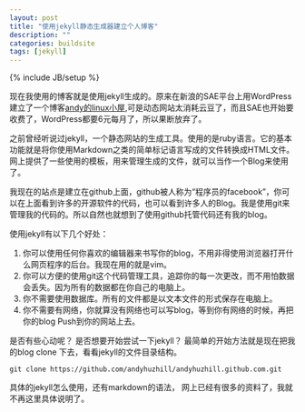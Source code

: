 ```yaml
---
layout: post
title: "使用jekyll静态生成器建立个人博客"
description: ""
categories: buildsite
tags: [jekyll]
---
```

{% include JB/setup %}

现在我使用的博客就是使用jekyll生成的。原来在新浪的SAE平台上用WordPress建立了一个博客[andy的linux小屋](http://andylinux.sinaapp.com),可是动态网站太消耗云豆了，而且SAE也开始要收费了，WordPress都要6元每月了，所以果断放弃了。

之前曾经听说过jekyll，一个静态网站的生成工具。使用的是ruby语言。它的基本功能就是将你使用Markdown之类的简单标记语言写成的文件转换成HTML文件。网上提供了一些使用的模板，用来管理生成的文件，就可以当作一个Blog来使用了。

我现在的站点是建立在github上面，github被人称为“程序员的facebook”，你可以在上面看到许多的开源软件的代码，也可以看到许多人的Blog。我是使用git来管理我的代码的。所以自然也就想到了使用github托管代码还有我的blog。

使用jekyll有以下几个好处：

1. 你可以使用任何你喜欢的编辑器来书写你的blog，不用非得使用浏览器打开什么网页程序的后台。我现在用的就是vim。
2. 你可以方便的使用git这个代码管理工具，追踪你的每一次更改，而不用怕数据会丢失。因为所有的数据都在你自己的电脑上。
3. 你不需要使用数据库。所有的文件都是以文本文件的形式保存在电脑上。
4. 你不需要有网络，你就算没有网络也可以写blog，等到你有网络的时候，再把你的blog Push到你的网站上去。

是否有些心动呢？ 是否想要开始尝试一下jekyll？ 最简单的开始方法就是现在把我的blog clone 下去，看看jekyll的文件目录结构。

    git clone https://github.com/andyhuzhill/andyhuzhill.github.com.git

具体的jekyll怎么使用，还有markdown的语法， 网上已经有很多的资料了，我就不再这里具体说明了。

